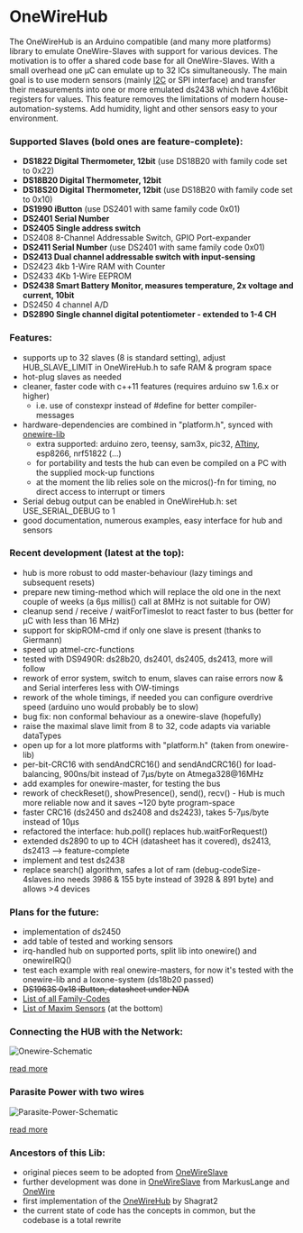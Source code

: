 OneWireHub
==========

The OneWireHub is an Arduino compatible (and many more platforms) library to emulate OneWire-Slaves with support for various devices. The motivation is to offer a shared code base for all OneWire-Slaves. With a small overhead one µC can emulate up to 32 ICs simultaneously. 
The main goal is to use modern sensors (mainly [I2C](https://github.com/orgua/iLib) or SPI interface) and transfer their measurements into one or more emulated ds2438 which have 4x16bit registers for values. This feature removes the limitations of modern house-automation-systems. Add humidity, light and other sensors easy to your environment.

### Supported Slaves (bold ones are feature-complete):
- **DS1822 Digital Thermometer, 12bit** (use DS18B20 with family code set to 0x22)
- **DS18B20 Digital Thermometer, 12bit** 
- **DS18S20 Digital Thermometer, 12bit** (use DS18B20 with family code set to 0x10)
- **DS1990 iButton** (use DS2401 with same family code 0x01)
- **DS2401 Serial Number**
- **DS2405 Single address switch**
- DS2408 8-Channel Addressable Switch, GPIO Port-expander
- **DS2411 Serial Number** (use DS2401 with same family code 0x01)
- **DS2413 Dual channel addressable switch with input-sensing**
- DS2423 4kb 1-Wire RAM with Counter
- DS2433 4Kb 1-Wire EEPROM
- **DS2438 Smart Battery Monitor, measures temperature, 2x voltage and current, 10bit**
- DS2450 4 channel A/D
- **DS2890 Single channel digital potentiometer - extended to 1-4 CH**

### Features:
- supports up to 32 slaves (8 is standard setting), adjust HUB_SLAVE_LIMIT in OneWireHub.h to safe RAM & program space
- hot-plug slaves as needed
- cleaner, faster code with c++11 features (requires arduino sw 1.6.x or higher)
   - i.e. use of constexpr instead of #define for better compiler-messages
- hardware-dependencies are combined in "platform.h", synced with [onewire-lib](https://github.com/PaulStoffregen/OneWire)
   - extra supported: arduino zero, teensy, sam3x, pic32, [ATtiny](https://github.com/damellis/attiny), esp8266, nrf51822 (...)
   - for portability and tests the hub can even be compiled on a PC with the supplied mock-up functions
   - at the moment the lib relies sole on the micros()-fn for timing, no direct access to interrupt or timers
- Serial debug output can be enabled in OneWireHub.h: set USE_SERIAL_DEBUG to 1
- good documentation, numerous examples, easy interface for hub and sensors

### Recent development (latest at the top): 
- hub is more robust to odd master-behaviour (lazy timings and subsequent resets)
- prepare new timing-method which will replace the old one in the next couple of weeks (a 6µs millis() call at 8MHz is not suitable for OW) 
- cleanup send / receive / waitForTimeslot to react faster to bus (better for µC with less than 16 MHz)
- support for skipROM-cmd if only one slave is present (thanks to Giermann)
- speed up atmel-crc-functions
- tested with DS9490R: ds28b20, ds2401, ds2405, ds2413, more will follow
- rework of error system, switch to enum, slaves can raise errors now & and Serial interferes less with OW-timings
- rework of the whole timings, if needed you can configure overdrive speed (arduino uno would probably be to slow)
- bug fix: non conformal behaviour as a onewire-slave (hopefully)
- raise the maximal slave limit from 8 to 32, code adapts via variable dataTypes
- open up for a lot more platforms with "platform.h" (taken from onewire-lib)
- per-bit-CRC16 with sendAndCRC16() and sendAndCRC16() for load-balancing, 900ns/bit instead of 7µs/byte on Atmega328@16MHz
- add examples for onewire-master, for testing the bus
- rework of checkReset(), showPresence(), send(), recv() - Hub is much more reliable now and it saves ~120 byte program-space
- faster CRC16 (ds2450 and ds2408 and ds2423), takes 5-7µs/byte instead of 10µs
- refactored the interface: hub.poll() replaces hub.waitForRequest()
- extended ds2890 to up to 4CH (datasheet has it covered), ds2413, ds2413 --> feature-complete
- implement and test ds2438
- replace search() algorithm, safes a lot of ram (debug-codeSize-4slaves.ino needs 3986 & 155 byte instead of 3928 & 891 byte) and allows >4 devices

### Plans for the future:
- implementation of ds2450
- add table of tested and working sensors 
- irq-handled hub on supported ports, split lib into onewire() and onewireIRQ()
- test each example with real onewire-masters, for now it's tested with the onewire-lib and a loxone-system (ds18b20 passed)
- ~~DS1963S 0x18 iButton, datasheet under NDA~~
- [List of all Family-Codes](http://owfs.sourceforge.net/family.html)
- [List of Maxim Sensors](https://www.maximintegrated.com/en/app-notes/index.mvp/id/3989) (at the bottom)

### Connecting the HUB with the Network: 

![Onewire-Schematic](http://wiki.lvl1.org/images/1/15/Onewire.gif)

[read more](http://wiki.lvl1.org/DS1820_Temp_sensor)

### Parasite Power with two wires

![Parasite-Power-Schematic](http://i.stack.imgur.com/0MeGL.jpg)

[read more](http://electronics.stackexchange.com/questions/193300/digital-ic-that-draws-power-from-data-pins)

### Ancestors of this Lib:
- original pieces seem to be adopted from [OneWireSlave](http://robocraft.ru/blog/arduino/302.html)
- further development was done in [OneWireSlave](https://github.com/MarkusLange/OneWireSlave) from MarkusLange and [OneWire](https://github.com/PaulStoffregen/OneWire) 
- first implementation of the [OneWireHub](https://github.com/Shagrat2/OneWireHub) by Shagrat2
- the current state of code has the concepts in common, but the codebase is a total rewrite